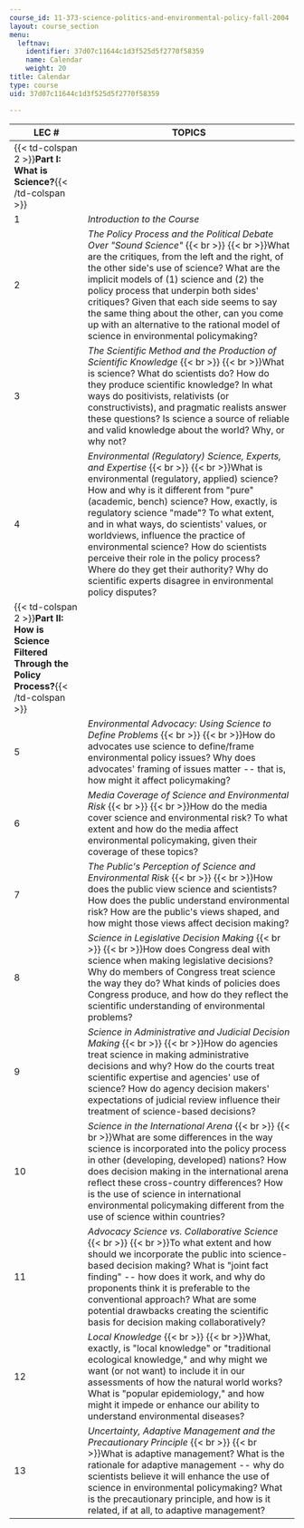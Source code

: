```yaml
---
course_id: 11-373-science-politics-and-environmental-policy-fall-2004
layout: course_section
menu:
  leftnav:
    identifier: 37d07c11644c1d3f525d5f2770f58359
    name: Calendar
    weight: 20
title: Calendar
type: course
uid: 37d07c11644c1d3f525d5f2770f58359

---
```


| LEC # | TOPICS |
| --- | --- |
| {{< td-colspan 2 >}}**Part I: What is Science?**{{< /td-colspan >}} ||
| 1 | _Introduction to the Course_ |
| 2 | _The Policy Process and the Political Debate Over "Sound Science"_  {{< br >}}  {{< br >}}What are the critiques, from the left and the right, of the other side's use of science? What are the implicit models of (1) science and (2) the policy process that underpin both sides' critiques? Given that each side seems to say the same thing about the other, can you come up with an alternative to the rational model of science in environmental policymaking? |
| 3 | _The Scientific Method and the Production of Scientific Knowledge_  {{< br >}}  {{< br >}}What is science? What do scientists do? How do they produce scientific knowledge? In what ways do positivists, relativists (or constructivists), and pragmatic realists answer these questions? Is science a source of reliable and valid knowledge about the world? Why, or why not? |
| 4 | _Environmental (Regulatory) Science, Experts, and Expertise_  {{< br >}}  {{< br >}}What is environmental (regulatory, applied) science? How and why is it different from "pure" (academic, bench) science? How, exactly, is regulatory science "made"? To what extent, and in what ways, do scientists' values, or worldviews, influence the practice of environmental science? How do scientists perceive their role in the policy process? Where do they get their authority? Why do scientific experts disagree in environmental policy disputes? |
| {{< td-colspan 2 >}}**Part II: How is Science Filtered Through the Policy Process?**{{< /td-colspan >}} ||
| 5 | _Environmental Advocacy: Using Science to Define Problems_  {{< br >}}  {{< br >}}How do advocates use science to define/frame environmental policy issues? Why does advocates' framing of issues matter -- that is, how might it affect policymaking? |
| 6 | _Media Coverage of Science and Environmental Risk_  {{< br >}}  {{< br >}}How do the media cover science and environmental risk? To what extent and how do the media affect environmental policymaking, given their coverage of these topics? |
| 7 | _The Public's Perception of Science and Environmental Risk_  {{< br >}}  {{< br >}}How does the public view science and scientists? How does the public understand environmental risk? How are the public's views shaped, and how might those views affect decision making? |
| 8 | _Science in Legislative Decision Making_  {{< br >}}  {{< br >}}How does Congress deal with science when making legislative decisions? Why do members of Congress treat science the way they do? What kinds of policies does Congress produce, and how do they reflect the scientific understanding of environmental problems? |
| 9 | _Science in Administrative and Judicial Decision Making_  {{< br >}}  {{< br >}}How do agencies treat science in making administrative decisions and why? How do the courts treat scientific expertise and agencies' use of science? How do agency decision makers' expectations of judicial review influence their treatment of science-based decisions? |
| 10 | _Science in the International Arena_  {{< br >}}  {{< br >}}What are some differences in the way science is incorporated into the policy process in other (developing, developed) nations? How does decision making in the international arena reflect these cross-country differences? How is the use of science in international environmental policymaking different from the use of science within countries? |
| 11 | _Advocacy Science vs. Collaborative Science_  {{< br >}}  {{< br >}}To what extent and how should we incorporate the public into science-based decision making? What is "joint fact finding" -- how does it work, and why do proponents think it is preferable to the conventional approach? What are some potential drawbacks creating the scientific basis for decision making collaboratively? |
| 12 | _Local Knowledge_  {{< br >}}  {{< br >}}What, exactly, is "local knowledge" or "traditional ecological knowledge," and why might we want (or not want) to include it in our assessments of how the natural world works? What is "popular epidemiology," and how might it impede or enhance our ability to understand environmental diseases? |
| 13 | _Uncertainty, Adaptive Management and the Precautionary Principle_  {{< br >}}  {{< br >}}What is adaptive management? What is the rationale for adaptive management -- why do scientists believe it will enhance the use of science in environmental policymaking? What is the precautionary principle, and how is it related, if at all, to adaptive management?